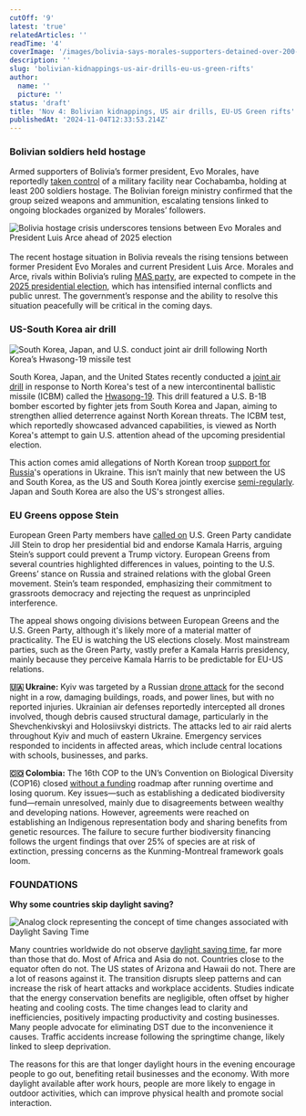 ```yaml
---
cutOff: '9'
latest: 'true'
relatedArticles: ''
readTime: '4'
coverImage: '/images/bolivia-says-morales-supporters-detained-over-200-soldiers-EzNT.webp'
description: ''
slug: 'bolivian-kidnappings-us-air-drills-eu-us-green-rifts'
author:
  name: ''
  picture: ''
status: 'draft'
title: 'Nov 4: Bolivian kidnappings, US air drills, EU-US Green rifts'
publishedAt: '2024-11-04T12:33:53.214Z'
---
```


### Bolivian soldiers held hostage

Armed supporters of Bolivia’s former president, Evo Morales, have reportedly [taken control](https://www.bbc.com/news/articles/c937kekx3nqo) of a military facility near Cochabamba, holding at least 200 soldiers hostage. The Bolivian foreign ministry confirmed that the group seized weapons and ammunition, escalating tensions linked to ongoing blockades organized by Morales’ followers.

![Bolivia hostage crisis underscores tensions between Evo Morales and President Luis Arce ahead of 2025 election](/images/bolivia-says-morales-supporters-detained-over-200-soldiers-EzNz.webp)\
\
The recent hostage situation in Bolivia reveals the rising tensions between former President Evo Morales and current President Luis Arce. Morales and Arce, rivals within Bolivia’s ruling [MAS party](https://www.britannica.com/topic/Movement-Toward-Socialism-political-party-Bolivia), are expected to compete in the [2025 presidential election](https://www.usip.org/publications/2024/06/can-bolivia-avoid-renewed-election-violence-2025), which has intensified internal conflicts and public unrest. The government’s response and the ability to resolve this situation peacefully will be critical in the coming days.

### US-South Korea air drill

![South Korea, Japan, and U.S. conduct joint air drill following North Korea’s Hwasong-19 missile test](/images/us-long-range-bomber-joins-air-drill-with-south-korea--japan-MwMD.webp)

South Korea, Japan, and the United States recently conducted a [joint air drill](https://www.dw.com/en/us-long-range-bomber-joins-air-drill-with-south-korea-japan/a-70671635) in response to North Korea's test of a new intercontinental ballistic missile (ICBM) called the [Hwasong-19](https://edition.cnn.com/2024/11/01/world/video/north-korean-missile-launch-ldn-digvid). This drill featured a U.S. B-1B bomber escorted by fighter jets from South Korea and Japan, aiming to strengthen allied deterrence against North Korean threats. The ICBM test, which reportedly showcased advanced capabilities, is viewed as North Korea's attempt to gain U.S. attention ahead of the upcoming presidential election. 

This action comes amid allegations of North Korean troop [support for Russia](https://apnews.com/article/north-korea-soldiers-russia-ukraine-war-651ac7615c3124fde657043a9193d6b1)'s operations in Ukraine. This isn’t mainly that new between the US and South Korea, as the US and South Korea jointly exercise [semi-regularly](https://apnews.com/article/us-south-korea-joint-military-drills-north-13d96116dee891e28c5a92a8f0104a4d). Japan and South Korea are also the US's strongest allies.

### EU Greens oppose Stein

European Green Party members have [called on](https://www.politico.eu/article/europes-greens-tell-jill-stein-to-pull-out-of-us-election-to-defeat-trump/) U.S. Green Party candidate Jill Stein to drop her presidential bid and endorse Kamala Harris, arguing Stein’s support could prevent a Trump victory. European Greens from several countries highlighted differences in values, pointing to the U.S. Greens’ stance on Russia and strained relations with the global Green movement. Stein’s team responded, emphasizing their commitment to grassroots democracy and rejecting the request as unprincipled interference. 

The appeal shows ongoing divisions between European Greens and the U.S. Green Party, although it's likely more of a material matter of practicality. The EU is watching the US elections closely. Most mainstream parties, such as the Green Party, vastly prefer a Kamala Harris presidency, mainly because they perceive Kamala Harris to be predictable for EU-US relations.

**🇺🇦 Ukraine:** Kyiv was targeted by a Russian [drone attack](https://www.dw.com/en/russian-drone-strikes-cause-destruction-in-kyiv/a-70672571) for the second night in a row, damaging buildings, roads, and power lines, but with no reported injuries. Ukrainian air defenses reportedly intercepted all drones involved, though debris caused structural damage, particularly in the Shevchenkivskyi and Holosiivskyi districts. The attacks led to air raid alerts throughout Kyiv and much of eastern Ukraine. Emergency services responded to incidents in affected areas, which include central locations with schools, businesses, and parks.

**🇨🇴 Colombia:** The 16th COP to the UN’s Convention on Biological Diversity (COP16) closed [without a funding](https://www.france24.com/en/environment/20241102-cop16-ends-no-agreement-funding-roadmpa-increase-protect-species) roadmap after running overtime and losing quorum. Key issues—such as establishing a dedicated biodiversity fund—remain unresolved, mainly due to disagreements between wealthy and developing nations. However, agreements were reached on establishing an Indigenous representation body and sharing benefits from genetic resources. The failure to secure further biodiversity financing follows the urgent findings that over 25% of species are at risk of extinction, pressing concerns as the Kunming-Montreal framework goals loom.

### FOUNDATIONS

**Why some countries skip daylight saving?**

![Analog clock representing the concept of time changes associated with Daylight Saving Time](/images/why-does-a-lot-of-the-world-not-have-daylight-savings-time_-c2OD.webp)

Many countries worldwide do not observe [daylight saving time](https://www.statista.com/chart/24473/countries-changing-clock-daylight-savings/#:~:text=Outside%20of%20Europe%20and%20the,Zealand%20and%20parts%20of%20Australia.), far more than those that do. Most of Africa and Asia do not. Countries close to the equator often do not. The US states of Arizona and Hawaii do not. There are a lot of reasons against it. The transition disrupts sleep patterns and can increase the risk of heart attacks and workplace accidents. Studies indicate that the energy conservation benefits are negligible, often offset by higher heating and cooling costs. The time changes lead to clarity and inefficiencies, positively impacting productivity and costing businesses. Many people advocate for eliminating DST due to the inconvenience it causes. Traffic accidents increase following the springtime change, likely linked to sleep deprivation.

The reasons for this are that longer daylight hours in the evening encourage people to go out, benefiting retail businesses and the economy. With more daylight available after work hours, people are more likely to engage in outdoor activities, which can improve physical health and promote social interaction. 